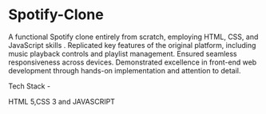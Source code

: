 # Spotify-Clone


A functional Spotify clone entirely from scratch, employing HTML, CSS, and JavaScript skills . Replicated key features of the original platform, including music playback controls and playlist management. Ensured seamless responsiveness across devices. Demonstrated excellence in front-end web development through hands-on implementation and attention to detail.

Tech Stack -

HTML 5,CSS 3 and JAVASCRIPT
